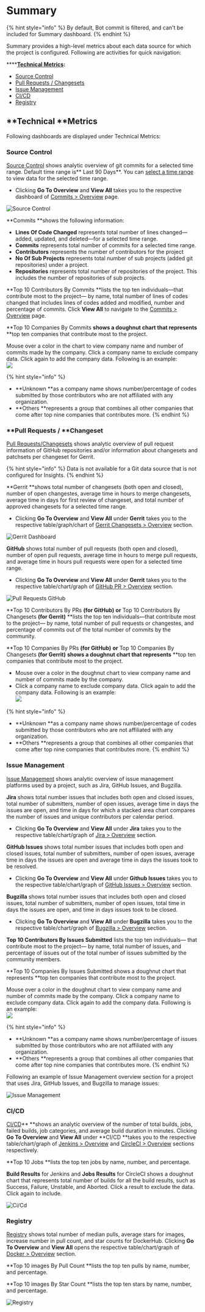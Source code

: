 # Summary

{% hint style="info" %}
By default, Bot commit is filtered, and can't be included for Summary dashboard.
{% endhint %}

Summary provides a high-level metrics about each data source for which the project is configured. Following are activities for quick navigation:&#x20;

****[**Technical Metrics**](summary.md#technical-metrics)**:**

* [Source Control](summary.md#source-control)
* [Pull Requests / Changesets](summary.md#pull-requests-changeset)
* [Issue Management](summary.md#issue-management)
* [CI/CD](summary.md#ci-cd)
* [Registry](summary.md#registry)

## **Technical **Metrics

Following dashboards are displayed under Technical Metrics:

### **Source Control**

[Source Control](source-control/) shows analytic overview of git commits for a selected time range. Default time range is** Last 90 Days**. You can [select a time range](../filter-data/filter-data-by-time-range.md) to view  data for the selected time range.

* Clicking **Go To Overview** and **View All** takes you to the respective dashboard of [Commits > Overview](source-control/git.md) page.

![Source Control](<../../.gitbook/assets/source control (1).png>)

**Commits **shows the following information:

* **Lines Of Code Changed** represents total number of lines changed—added, updated, and deleted—for a selected time range.
* **Commits** represents total number of commits for a selected time range.
* **Contributors** represents the number of contributors for the project
* **No Of Sub Projects** represents total number of sub projects (added git repositories) under a project.
* **Repositories** represents total number of repositories of the project. This includes the number of repositories of sub projects.

**Top 10 Contributors By Commits **lists the top ten individuals—that contribute most to the project— by name, total number of lines of codes changed that includes lines of codes added and modified, number and percentage of commits. Click **View All** to navigate to the [Commits > Overview](source-control/git.md) page.

**Top 10 Companies By Commits **shows a doughnut chart that represents** **top ten companies that contribute most to the project.

Mouse over a color in the chart to view company name and number of commits made by the company. Click a company name to exclude company data. Click again to add the company data. Following is an example:\
&#x20;![](<../../.gitbook/assets/show and exclude company data.png>)&#x20;

{% hint style="info" %}
* **Unknown **as a company name shows number/percentage of codes submitted by those contributors who are not affiliated with any organization.
* **Others **represents a group that combines all other companies that come after top nine companies that contributes more.
{% endhint %}

### **Pull Requests / **Changeset

[Pull Requests/Changesets](pull-request-management/) shows analytic overview of pull request information of GitHub repositories and/or information about changesets and patchsets per changeset for Gerrit.

{% hint style="info" %}
Data is not available for a Git data source that is not configured for  Insights.
{% endhint %}

**Gerrit **shows total number of changesets (both open and closed), number of open changestes, average time in hours to merge changesets, average time in days for first review of changeset, and total number of approved changesets for a selected time range.

* Clicking **Go To Overview** and **View All** under **Gerrit** takes you to the respective table/graph/chart of [Gerrit Changesets > Overview](pull-request-management/gerrit-changeset.md#overview) section.

![Gerrit Dashboard](<../../.gitbook/assets/gerrit dashboard.png>)

**GitHub** shows total number of pull requests (both open and closed), number of open pull requests, average time in hours to merge pull requests, and average time in hours pull requests were open for a selected time range.

* Clicking **Go To Overview** and **View All** under **Gerrit** takes you to the respective table/chart/graph of [GitHub PR > Overview](project-management/github-issues.md#overview) section.

![Pull Requests GitHub](<../../.gitbook/assets/pull requests github.png>)

**Top 10 Contributors By PRs **(for GitHub)** **or** Top 10 Contributors By Changesets **(for Gerrit)** **lists the top ten individuals—that contribute most to the project— by name, total number of pull requests or changestes, and percentage of commits out of the total number of commits by the community.

**Top 10 Companies By PRs **(for GitHub)** **or** Top 10 Companies By Changesets **(for Gerrit)** **shows a doughnut chart that represents** **top ten companies that contribute most to the project.

* Mouse over a color in the doughnut chart to view company name and number of commits made by the company.&#x20;
* Click a company name to exclude company data. Click again to add the company data. Following is an example:\
  &#x20;![](<../../.gitbook/assets/top 10 companies.png>)

{% hint style="info" %}
* **Unknown **as a company name shows number/percentage of codes submitted by those contributors who are not affiliated with any organization.
* **Others **represents a group that combines all other companies that come after top nine companies that contributes more.
{% endhint %}

### **Issue Management**

[Issue Management](project-management/) shows analytic overview of issue management platforms used by a project, such as Jira, GitHub Issues, and Bugzilla.

**Jira** shows total number issues that includes both open and closed issues, total number of submitters, number of open issues, average time in days the issues are open, and time in days for which a stacked area chart compares the number of issues and unique contributors per calendar period.

* Clicking **Go To Overview** and **View All** under **Jira** takes you to the respective table/chart/graph of [Jira > Overview](project-management/jira.md#overview) section.

**GitHub Issues** shows total number issues that includes both open and closed issues, total number of submitters, number of open issues, average time in days the issues are open and average time in days the issues took to be resolved.

* Clicking **Go To Overview** and **View All** under **Github Issues** takes you to the respective table/chart/graph of [GitHub Issues > Overview](project-management/github-issues.md#overview) section.

**Bugzilla** shows total number issues that includes both open and closed issues, total number of submitters, number of open issues, total time in days the issues are open, and time in days issues took to be closed.

* Clicking **Go To Overview** and **View All** under **Bugzilla** takes you to the respective table/chart/graph of [Bugzilla > Overview](project-management/bugzilla.md#Bugzilla-Bugzilla>Overview) section.

**Top 10 Contributors By Issues Submitted** lists the top ten individuals— that contribute most to the project— by name, total number of issues, and percentage of issues out of the total number of issues submitted by the community members.

**Top 10 Companies By Issues Submitted shows a doughnut chart that represents **top ten companies that contribute most to the project.

Mouse over a color in the doughnut chart to view company name and number of commits made by the company. Click a company name to exclude company data. Click again to add the company data. Following is an example:\
&#x20;![](<../../.gitbook/assets/top 10 companies github issues.png>)&#x20;

{% hint style="info" %}
* **Unknown **as a company name shows number/percentage of issues submitted by those contributors who are not affiliated with any organization.
* **Others **represents a group that combines all other companies that come after top nine companies that contributes more.
{% endhint %}

Following an example of Issue Management overview section for a project that uses Jira, GitHub Issues, and Bugzilla to manage issues:

![Issue Management](<../../.gitbook/assets/issue management (1).png>)

### **CI/CD**

[CI/CD](ci-cd/)** **shows an analytic overview of the number of total builds, jobs, failed builds, job categories, and average build duration in minutes. Clicking **Go To Overview** and **View All** under **CI/CD **takes you to the respective table/chart/graph of [Jenkins > Overview](ci-cd/jenkins.md#overview) and [CircleCI > Overview](ci-cd/circle-ci.md#overview) sections respectively.

**Top 10 Jobs **lists the top ten jobs by name, number, and percentage.

**Build Results** for Jenkins and **Jobs Results** for CircleCI shows a doughnut chart that represents total number of builds for all the build results, such as Success, Failure, Unstable, and Aborted. Click a result to exclude the data. Click again to include.

![Ci/Cd](../../.gitbook/assets/ci-cd.png)

### **Registry**

[Registry](registry/) shows total number of median pulls, average stars for images, increase number in pull count, and star counts for DockerHub. Clicking **Go To Overview** and **View All** opens the respective table/chart/graph of [Docker > Overview](registry/dockerhub.md#DockerHub-DockerHub>Overview) section.

**Top 10 images By Pull Count **lists the top ten pulls by name, number, and percentage.

**Top 10 images By Star Count **lists the top ten stars by name, number, and percentage.

![Registry](../../.gitbook/assets/registry.png)

